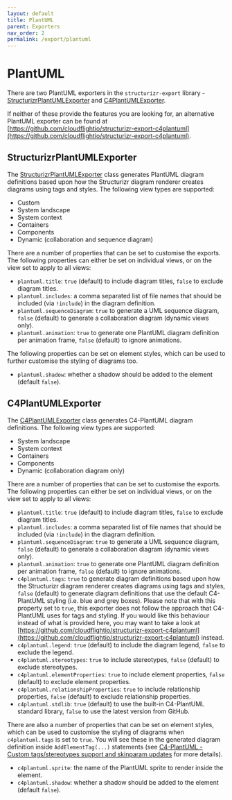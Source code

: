 ```yaml
---
layout: default
title: PlantUML
parent: Exporters
nav_order: 2
permalink: /export/plantuml
---
```


# PlantUML

There are two PlantUML exporters in the `structurizr-export` library - [StructurizrPlantUMLExporter](#structurizrplantumlexporter) and [C4PlantUMLExporter](#c4plantumlexporter).

If neither of these provide the features you are looking for, an alternative PlantUML exporter can be found at [https://github.com/cloudflightio/structurizr-export-c4plantuml](https://github.com/cloudflightio/structurizr-export-c4plantuml).

## StructurizrPlantUMLExporter

The [StructurizrPlantUMLExporter](https://github.com/structurizr/export/blob/main/src/main/java/com/structurizr/export/plantuml/StructurizrPlantUMLExporter.java) class generates PlantUML diagram definitions based upon how the Structurizr diagram renderer
creates diagrams using tags and styles. The following view types are supported:

- Custom
- System landscape
- System context
- Containers
- Components
- Dynamic (collaboration and sequence diagram)

There are a number of properties that can be set to customise the exports.
The following properties can either be set on individual views, or on the view set to apply to all views:

- `plantuml.title`: `true` (default) to include diagram titles, `false` to exclude diagram titles.
- `plantuml.includes`: a comma separated list of file names that should be included (via `!include`) in the diagram definition.
- `plantuml.sequenceDiagram`: `true` to generate a UML sequence diagram, `false` (default) to generate a collaboration diagram (dynamic views only).
- `plantuml.animation`: `true` to generate one PlantUML diagram definition per animation frame, `false` (default) to ignore animations.

The following properties can be set on element styles, which can be used to further customise the styling of diagrams too.

- `plantuml.shadow`: whether a shadow should be added to the element (default `false`).

## C4PlantUMLExporter

The [C4PlantUMLExporter](https://github.com/structurizr/export/blob/main/src/main/java/com/structurizr/export/plantuml/C4PlantUMLExporter.java) class generates C4-PlantUML diagram definitions. The following view types are supported:

- System landscape
- System context
- Containers
- Components
- Dynamic (collaboration diagram only)

There are a number of properties that can be set to customise the exports.
The following properties can either be set on individual views, or on the view set to apply to all views:

- `plantuml.title`: `true` (default) to include diagram titles, `false` to exclude diagram titles.
- `plantuml.includes`: a comma separated list of file names that should be included (via `!include`) in the diagram definition.
- `plantuml.sequenceDiagram`: `true` to generate a UML sequence diagram, `false` (default) to generate a collaboration diagram (dynamic views only).
- `plantuml.animation`: `true` to generate one PlantUML diagram definition per animation frame, `false` (default) to ignore animations.
- `c4plantuml.tags`: `true` to generate diagram definitions based upon how the Structurizr diagram renderer creates diagrams using tags and styles, `false` (default) to generate diagram definitions that use the default C4-PlantUML styling (i.e. blue and grey boxes). Please note that with this property set to `true`, this exporter does not follow the approach that C4-PlantUML uses for tags and styling. If you would like this behaviour instead of what is provided here, you may want to take a look at [https://github.com/cloudflightio/structurizr-export-c4plantuml](https://github.com/cloudflightio/structurizr-export-c4plantuml) instead. 
- `c4plantuml.legend`: `true` (default) to include the diagram legend, `false` to exclude the legend.
- `c4plantuml.stereotypes`: `true` to include stereotypes, `false` (default) to exclude stereotypes.
- `c4plantuml.elementProperties`: `true` to include element properties, `false` (default) to exclude element properties.
- `c4plantuml.relationshipProperties`: `true` to include relationship properties, `false` (default) to exclude relationship properties.
- `c4plantuml.stdlib`: `true` (default) to use the built-in C4-PlantUML standard library, `false` to use the latest version from GitHub.

There are also a number of properties that can be set on element styles, which can be used to customise the styling of diagrams when
`c4plantuml.tags` is set to `true`. You will see these in the generated diagram definition inside `AddElementTag(...)` statements
(see [C4-PlantUML - Custom tags/stereotypes support and skinparam updates](https://github.com/plantuml-stdlib/C4-PlantUML/#custom-tagsstereotypes-support-and-skinparam-updates) for more details).

- `c4plantuml.sprite`: the name of the PlantUML sprite to render inside the element. 
- `c4plantuml.shadow`: whether a shadow should be added to the element (default `false`).